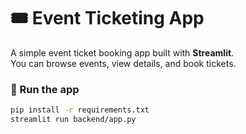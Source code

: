 # 🎟️ Event Ticketing App

A simple event ticket booking app built with **Streamlit**.  
You can browse events, view details, and book tickets.  

### 🚀 Run the app
```bash
pip install -r requirements.txt
streamlit run backend/app.py
